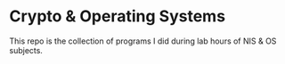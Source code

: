 # Crypto & Operating Systems

This repo is the collection of programs I did during lab hours of NIS & OS subjects.


